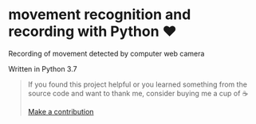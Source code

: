 # movement recognition and recording with Python ❤️
Recording of movement detected by computer web camera

Written in Python 3.7

>If you found this project helpful or you learned something from the source code and want to thank me, consider buying me a cup of ☕
>
>[Make a contribution](https://paypal.me/kabanenko?locale.x=en_US)
